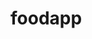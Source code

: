 # foodapp
<link https://github.com/VuCaoNguyen/foodapp/blob/main/app/src/main/res/drawable-v24/img.png>

